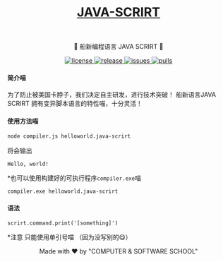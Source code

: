<h1 align="center">
<a href="https://github.com/camera-2018/JAVA-SCRIRT">JAVA-SCRIRT</a>
</h1><br>

<p align="center">
🎉 船新编程语言 JAVA SCRIRT  🎉
</p>
</div>

<div align="center">

</div>

<p align="center">
  <a href="https://github.com/camera-2018/JAVA-SCRIRT/blob/master/LICENSE">
    <img src="https://img.shields.io/github/license/camera-2018/JAVA-SCRIRT?color=red" alt="license">
  </a>
  <a href="https://github.com/camera-2018/JAVA-SCRIRT/releases">
    <img src="https://img.shields.io/github/v/release/camera-2018/JAVA-SCRIRT?color=purple&include_prereleases" alt="release">
  </a>
  <a href="https://github.com/camera-2018/JAVA-SCRIRT/issues">
    <img src="https://img.shields.io/github/issues/camera-2018/JAVA-SCRIRT.svg?color=lightgreen" alt="issues">
  </a>
  <a href="https://github.com/camera-2018/JAVA-SCRIRT/pulls">
    <img src="https://img.shields.io/github/issues-pr/camera-2018/JAVA-SCRIRT.svg?color=lightgreen" alt="pulls">
  </a>
</p>

#### 简介喵
为了防止被美国卡脖子，我们决定自主研发，进行技术突破！
船新语言JAVA SCRIRT 拥有变异脚本语言的特性喵，十分灵活！

#### 使用方法喵
```bash
node compiler.js helloworld.java-scrirt
```

将会输出
```
Hello, world!
```

*也可以使用构建好的可执行程序`compiler.exe`喵
```
compiler.exe helloworld.java-scrirt
```

#### 语法
```
scrirt.command.print('[something]')
```
*注意 只能使用单引号喵 （因为没写别的😋）

<p align="center">
Made with ❤ by "COMPUTER & SOFTWARE SCHOOL"
</p>
